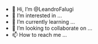 - 👋 Hi, I’m @LeandroFalugi
- 👀 I’m interested in ...
- 🌱 I’m currently learning ...
- 💞️ I’m looking to collaborate on ...
- 📫 How to reach me ...

<!---
LeandroFalugi/LeandroFalugi is a ✨ special ✨ repository because its `README.md` (this file) appears on your GitHub profile.
You can click the Preview link to take a look at your changes.
--->
